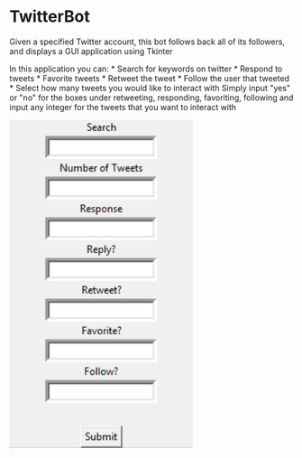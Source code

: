 # TwitterBot

Given a specified Twitter account, this bot follows back all of its followers, and displays a GUI application using Tkinter

In this application you can:
    * Search for keywords on twitter
    * Respond to tweets
    * Favorite tweets
    * Retweet the tweet 
    * Follow the user that tweeted
    * Select how many tweets you would like to interact with 
Simply input "yes" or "no" for the boxes under retweeting, responding, favoriting, following and input any integer for the tweets that you want to interact with

![](bot.JPG)

